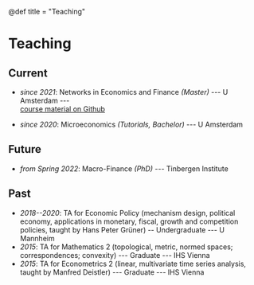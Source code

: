 @def title = "Teaching"

# Teaching

## Current

* _since 2021_: Networks in Economics and Finance *(Master)* --- U Amsterdam ---    
    [course material on Github](https://github.com/greimel/networks-course)

* _since 2020_: Microeconomics *(Tutorials, Bachelor)* --- U Amsterdam
 
## Future

* _from Spring 2022_: Macro-Finance *(PhD)* --- Tinbergen Institute

## Past  
* _2018--2020_: TA for Economic Policy (mechanism design, political economy, applications in monetary, fiscal, growth and competition policies, taught by Hans Peter Grüner) -- Undergraduate --- U Mannheim
* _2015_: TA for Mathematics 2 (topological, metric, normed spaces; correspondences; convexity) --- Graduate --- IHS Vienna
* _2015_: TA for Econometrics 2 (linear, multivariate time series analysis, taught by Manfred Deistler) --- Graduate --- IHS Vienna